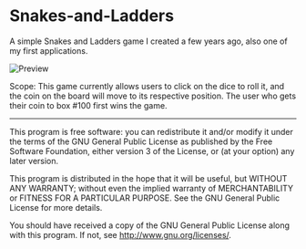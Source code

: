 Snakes-and-Ladders
==================

A simple Snakes and Ladders game I created a few years ago, also one of my first applications. 

![Preview](https://cloud.githubusercontent.com/assets/1027482/5166776/c9327796-742d-11e4-8a6d-a6d82a77a0e0.png)

Scope:
This game currently allows users to click on the dice to roll it, and the coin on the board will move to its respective position. The user who gets their coin to box #100 first wins the game.


--------------------------------------------------------------------------------------------------------
This program is free software: you can redistribute it and/or modify it under the terms of the GNU General Public License as published by the Free Software Foundation, either version 3 of the License, or (at your option) any later version.

This program is distributed in the hope that it will be useful, but WITHOUT ANY WARRANTY; without even the implied warranty of MERCHANTABILITY or FITNESS FOR A PARTICULAR PURPOSE.  See the GNU General Public License for more details.

You should have received a copy of the GNU General Public License along with this program.  If not, see <http://www.gnu.org/licenses/>.
